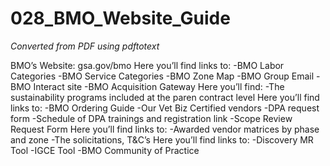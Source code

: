 # 028_BMO_Website_Guide

_Converted from PDF using pdftotext_

BMO’s Website: gsa.gov/bmo
Here you’ll find links to:
-BMO Labor Categories
-BMO Service Categories
-BMO Zone Map
-BMO Group Email
-BMO Interact site
-BMO Acquisition Gateway
Here you’ll find:
-The sustainability programs
included at the paren
contract level
Here you’ll find links to:
-BMO Ordering Guide
-Our Vet Biz Certified vendors
-DPA request form
-Schedule of DPA trainings and
registration link
-Scope Review Request Form
Here you’ll find links to:
-Awarded vendor matrices by
phase and zone
-The solicitations, T&C’s
Here you’ll find links to:
-Discovery MR Tool
-IGCE Tool
-BMO Community of Practice

